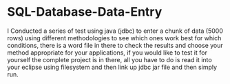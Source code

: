 # SQL-Database-Data-Entry
I Conducted a series of test using java (jdbc) to enter a chunk of data (5000 rows) using different methodologies to see which ones work best for which conditions, there is a word file in there to check the results and choose your method appropriate for your applications, if you would like to test it for yourself the complete project is in there, all you have to do is read it into your eclipse using filesystem and then link up jdbc jar file and then simply run.
